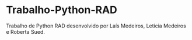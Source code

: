 # Trabalho-Python-RAD
Trabalho de Python RAD desenvolvido por Laís Medeiros, Letícia Medeiros e Roberta Sued. 
